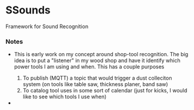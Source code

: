 # SSounds
Framework for Sound Recognition


### Notes
* This is early work on my concept around shop-tool recognition.   The big idea is to put a "listener" in my wood shop and have it identify which power tools I am using and when.  This has a couple purposes
  1. To publish (MQTT) a topic that would trigger a dust colleciton system (on tools like table saw, thickness planer, band saw)
  1. To catalog tool uses in some sort of calendar (just for kicks, I would like to see which tools I use when)

*
	
